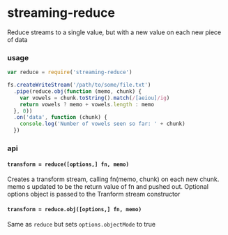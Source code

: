 # streaming-reduce

Reduce streams to a single value, but with a new value on each new piece of data

### usage

```javascript
var reduce = require('streaming-reduce')

fs.createWriteStream('/path/to/some/file.txt')
  .pipe(reduce.obj(function (memo, chunk) {
    var vowels = chunk.toString().match(/[aeiou]/ig)
    return vowels ? memo + vowels.length : memo
  }, 0))
  .on('data', function (chunk) {
    console.log('Number of vowels seen so far: ' + chunk)
  })

```

### api

#### `transform = reduce([options,] fn, memo)`

Creates a transform stream, calling fn(memo, chunk) on each new chunk. memo s updated to be the return value of fn and pushed out.
Optional options object is passed to the Tranform stream constructor

#### `transform = reduce.obj([options,] fn, memo)`

Same as `reduce` but sets `options.objectMode` to true
